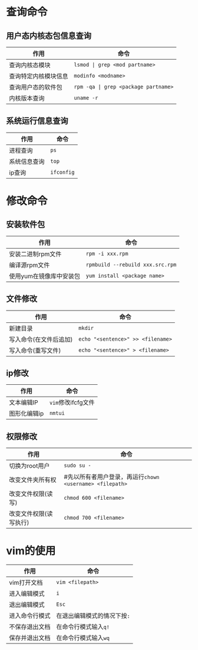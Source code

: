 # 查询命令
## 用户态内核态包信息查询
|作用|命令|
|----|----|
|查询内核态模块|`lsmod \| grep <mod partname> ` |
|查询特定内核模块信息|`modinfo <modname>`|
|查询用户态的软件包|`rpm -qa \| grep <package partname>`|
|内核版本查询| `uname -r`|
## 系统运行信息查询
|作用|命令|
|---|---|
| 进程查询 | `ps` |
| 系统信息查询 | `top`|
| ip查询 |`ifconfig`|

# 修改命令
## 安装软件包
|作用|命令|
|---|---|
|安装二进制rpm文件| `rpm -i xxx.rpm`|
|编译源rpm文件| `rpmbuild --rebuild xxx.src.rpm` |
|使用yum在镜像库中安装包|`yum install <package name>`|
## 文件修改
|作用|命令|
|---|---|
|新建目录|`mkdir`|
|写入命令(在文件后追加)|`echo "<sentence>" >> <filename>`|
|写入命令(重写文件)|`echo "<sentence>" > <filename> `|
## ip修改
|作用|命令|
|---|---|
|文本编辑IP|`vim`修改ifcfg文件|
|图形化编辑ip|`nmtui`|
## 权限修改
|作用|命令|
|---|---|
|切换为root用户|`sudo su -`|
|改变文件夹所有权|#先以所有者用户登录，再运行`chown <username> <filepath>`|
|改变文件权限(读写)|`chmod 600 <filename>`|
|改变文件权限(读写执行)|`chmod 700 <filename>`|



# vim的使用
|作用|命令|
|---|---|
|vim打开文档| `vim <filepath>`|
|进入编辑模式|`i`|
|退出编辑模式|`Esc`|
|进入命令行模式|在退出编辑模式的情况下按`:`|
|不保存退出文档|在命令行模式输入`q!`|
|保存并退出文档|在命令行模式输入`wq`|


